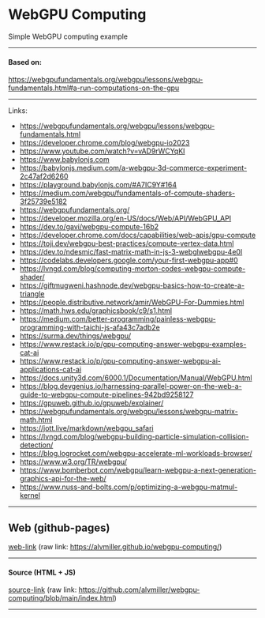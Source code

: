 # WebGPU Computing
Simple WebGPU computing example

---

#### Based on:
https://webgpufundamentals.org/webgpu/lessons/webgpu-fundamentals.html#a-run-computations-on-the-gpu

---

Links:
- https://webgpufundamentals.org/webgpu/lessons/webgpu-fundamentals.html
- https://developer.chrome.com/blog/webgpu-io2023
- https://www.youtube.com/watch?v=vAD9rWCYqKI
- https://www.babylonjs.com
- https://babylonjs.medium.com/a-webgpu-3d-commerce-experiment-2c47af2d6260
- https://playground.babylonjs.com/#A7IC9Y#164
- https://medium.com/webgpu/fundamentals-of-compute-shaders-3f25739e5182
- https://webgpufundamentals.org/
- https://developer.mozilla.org/en-US/docs/Web/API/WebGPU_API
- https://dev.to/gavi/webgpu-compute-16b2
- https://developer.chrome.com/docs/capabilities/web-apis/gpu-compute
- https://toji.dev/webgpu-best-practices/compute-vertex-data.html
- https://dev.to/ndesmic/fast-matrix-math-in-js-3-webglwebgpu-4e0l
- https://codelabs.developers.google.com/your-first-webgpu-app#0
- https://lvngd.com/blog/computing-morton-codes-webgpu-compute-shader/
- https://giftmugweni.hashnode.dev/webgpu-basics-how-to-create-a-triangle
- https://people.distributive.network/amir/WebGPU-For-Dummies.html
- https://math.hws.edu/graphicsbook/c9/s1.html
- https://medium.com/better-programming/painless-webgpu-programming-with-taichi-js-afa43c7adb2e
- https://surma.dev/things/webgpu/
- https://www.restack.io/p/gpu-computing-answer-webgpu-examples-cat-ai
- https://www.restack.io/p/gpu-computing-answer-webgpu-ai-applications-cat-ai
- https://docs.unity3d.com/6000.1/Documentation/Manual/WebGPU.html
- https://blog.devgenius.io/harnessing-parallel-power-on-the-web-a-guide-to-webgpu-compute-pipelines-942bd9258127
- https://gpuweb.github.io/gpuweb/explainer/
- https://webgpufundamentals.org/webgpu/lessons/webgpu-matrix-math.html
- https://jott.live/markdown/webgpu_safari
- https://lvngd.com/blog/webgpu-building-particle-simulation-collision-detection/
- https://blog.logrocket.com/webgpu-accelerate-ml-workloads-browser/
- https://www.w3.org/TR/webgpu/
- https://www.bomberbot.com/webgpu/learn-webgpu-a-next-generation-graphics-api-for-the-web/
- https://www.nuss-and-bolts.com/p/optimizing-a-webgpu-matmul-kernel

---

## Web (github-pages)
[web-link](https://alvmiller.github.io/webgpu-computing/)
(raw link: https://alvmiller.github.io/webgpu-computing/)

---

#### Source (HTML + JS)
[source-link](https://github.com/alvmiller/webgpu-computing/blob/main/index.html)
(raw link: https://github.com/alvmiller/webgpu-computing/blob/main/index.html)

---

